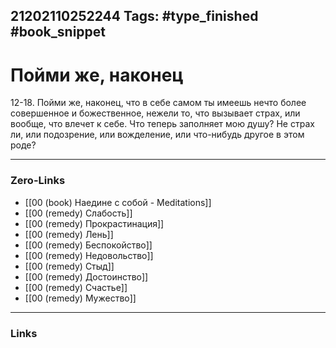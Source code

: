 21202110252244
Tags: #type_finished #book_snippet 
---
# Пойми же, наконец

 12-18. Пойми же, наконец, что в себе самом ты имеешь нечто более совершенное и божественное, нежели то, что вызывает страх, или вообще, что влечет к себе. Что теперь заполняет мою душу? Не страх ли, или подозрение, или вожделение, или что-нибудь другое в этом роде? 

---
### Zero-Links
 - [[00 (book) Наедине с собой - Meditations]]
 - [[00 (remedy) Слабость]]
 - [[00 (remedy) Прокрастинация]]
 - [[00 (remedy) Лень]]
 - [[00 (remedy) Беспокойство]]
 - [[00 (remedy) Недовольство]]
 - [[00 (remedy) Стыд]]
 - [[00 (remedy) Достоинство]]
 - [[00 (remedy) Счастье]]
 - [[00 (remedy) Мужество]]
---
### Links

